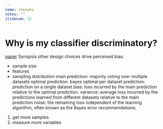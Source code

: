 ```yaml
---
name: chenwhy
notes: ""
slidenum: 12
---
```

# Why is my classifier discriminatory?
[paper](https://papers.nips.cc/paper/7613-why-is-my-classifier-discriminatory.pdf)
Synopsis other design choices drive perceived bias:
- sample size
- features
- sampling distribution
main prediction: majority voting over multiple datasets
optimal prediction: bayes optimal
per dataset prediction: prediction on a single dataset
bias: loss incurred by the main prediction relative to the optimal prediction.
variance: average loss incurred by the predictions learned from different datasets relative to
the main prediction
noise: the remaining loss independent of the learning algorithm, often known as the Bayes error
recommendations:
1. get more samples
2. measure more variables